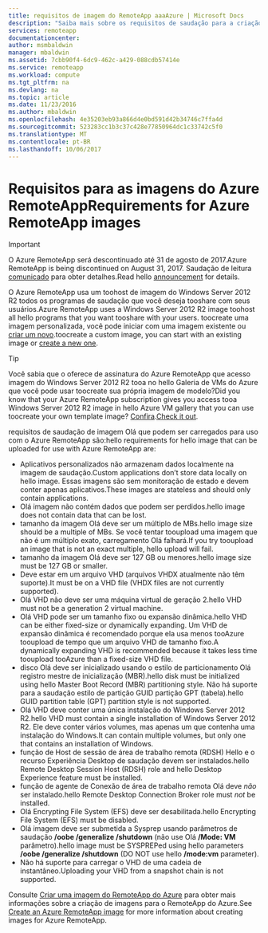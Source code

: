 ```yaml
---
title: requisitos de imagem do RemoteApp aaaAzure | Microsoft Docs
description: "Saiba mais sobre os requisitos de saudação para a criação de imagens toobe usado com o Azure RemoteApp"
services: remoteapp
documentationcenter: 
author: msmbaldwin
manager: mbaldwin
ms.assetid: 7cbb90f4-6dc9-462c-a429-088cdb57414e
ms.service: remoteapp
ms.workload: compute
ms.tgt_pltfrm: na
ms.devlang: na
ms.topic: article
ms.date: 11/23/2016
ms.author: mbaldwin
ms.openlocfilehash: 4e35203eb93a866d4e0bd591d42b34746c7ffa4d
ms.sourcegitcommit: 523283cc1b3c37c428e77850964dc1c33742c5f0
ms.translationtype: MT
ms.contentlocale: pt-BR
ms.lasthandoff: 10/06/2017
---
```

# <a name="requirements-for-azure-remoteapp-images"></a><span data-ttu-id="a9b0e-103">Requisitos para as imagens do Azure RemoteApp</span><span class="sxs-lookup"><span data-stu-id="a9b0e-103">Requirements for Azure RemoteApp images</span></span>
> [!IMPORTANT]
> <span data-ttu-id="a9b0e-104">O Azure RemoteApp será descontinuado até 31 de agosto de 2017.</span><span class="sxs-lookup"><span data-stu-id="a9b0e-104">Azure RemoteApp is being discontinued on August 31, 2017.</span></span> <span data-ttu-id="a9b0e-105">Saudação de leitura [comunicado](https://go.microsoft.com/fwlink/?linkid=821148) para obter detalhes.</span><span class="sxs-lookup"><span data-stu-id="a9b0e-105">Read hello [announcement](https://go.microsoft.com/fwlink/?linkid=821148) for details.</span></span>
> 
> 

<span data-ttu-id="a9b0e-106">O Azure RemoteApp usa um toohost de imagem do Windows Server 2012 R2 todos os programas de saudação que você deseja tooshare com seus usuários.</span><span class="sxs-lookup"><span data-stu-id="a9b0e-106">Azure RemoteApp uses a Windows Server 2012 R2 image toohost all hello programs that you want tooshare with your users.</span></span> <span data-ttu-id="a9b0e-107">toocreate uma imagem personalizada, você pode iniciar com uma imagem existente ou [criar um novo](remoteapp-create-custom-image.md).</span><span class="sxs-lookup"><span data-stu-id="a9b0e-107">toocreate a custom image, you can start with an existing image or [create a new one](remoteapp-create-custom-image.md).</span></span>

> [!TIP]
> <span data-ttu-id="a9b0e-108">Você sabia que o oferece de assinatura do Azure RemoteApp que acesso imagem do Windows Server 2012 R2 tooa no hello Galeria de VMs do Azure que você pode usar toocreate sua própria imagem de modelo?</span><span class="sxs-lookup"><span data-stu-id="a9b0e-108">Did you know that your Azure RemoteApp subscription gives you access tooa Windows Server 2012 R2 image in hello Azure VM gallery that you can use toocreate your own template image?</span></span> <span data-ttu-id="a9b0e-109">[Confira](remoteapp-image-on-azurevm.md).</span><span class="sxs-lookup"><span data-stu-id="a9b0e-109">[Check it out](remoteapp-image-on-azurevm.md).</span></span>  
> 
> 

<span data-ttu-id="a9b0e-110">requisitos de saudação de imagem Olá que podem ser carregados para uso com o Azure RemoteApp são:</span><span class="sxs-lookup"><span data-stu-id="a9b0e-110">hello requirements for hello image that can be uploaded for use with Azure RemoteApp are:</span></span>

* <span data-ttu-id="a9b0e-111">Aplicativos personalizados não armazenam dados localmente na imagem de saudação.</span><span class="sxs-lookup"><span data-stu-id="a9b0e-111">Custom applications don’t store data locally on hello image.</span></span> <span data-ttu-id="a9b0e-112">Essas imagens são sem monitoração de estado e devem conter apenas aplicativos.</span><span class="sxs-lookup"><span data-stu-id="a9b0e-112">These images are stateless and should only contain applications.</span></span>
* <span data-ttu-id="a9b0e-113">Olá imagem não contém dados que podem ser perdidos.</span><span class="sxs-lookup"><span data-stu-id="a9b0e-113">hello image does not contain data that can be lost.</span></span>
* <span data-ttu-id="a9b0e-114">tamanho da imagem Olá deve ser um múltiplo de MBs.</span><span class="sxs-lookup"><span data-stu-id="a9b0e-114">hello image size should be a multiple of MBs.</span></span> <span data-ttu-id="a9b0e-115">Se você tentar tooupload uma imagem que não é um múltiplo exato, carregamento Olá falhará.</span><span class="sxs-lookup"><span data-stu-id="a9b0e-115">If you try tooupload an image that is not an exact multiple, hello upload will fail.</span></span>
* <span data-ttu-id="a9b0e-116">tamanho da imagem Olá deve ser 127 GB ou menores.</span><span class="sxs-lookup"><span data-stu-id="a9b0e-116">hello image size must be 127 GB or smaller.</span></span>
* <span data-ttu-id="a9b0e-117">Deve estar em um arquivo VHD (arquivos VHDX atualmente não têm suporte).</span><span class="sxs-lookup"><span data-stu-id="a9b0e-117">It must be on a VHD file (VHDX files are not currently supported).</span></span>
* <span data-ttu-id="a9b0e-118">Olá VHD não deve ser uma máquina virtual de geração 2.</span><span class="sxs-lookup"><span data-stu-id="a9b0e-118">hello VHD must not be a generation 2 virtual machine.</span></span>
* <span data-ttu-id="a9b0e-119">Olá VHD pode ser um tamanho fixo ou expansão dinâmica.</span><span class="sxs-lookup"><span data-stu-id="a9b0e-119">hello VHD can be either fixed-size or dynamically expanding.</span></span> <span data-ttu-id="a9b0e-120">Um VHD de expansão dinâmica é recomendado porque ela usa menos tooAzure tooupload de tempo que um arquivo VHD de tamanho fixo.</span><span class="sxs-lookup"><span data-stu-id="a9b0e-120">A dynamically expanding VHD is recommended because it takes less time tooupload tooAzure than a fixed-size VHD file.</span></span>
* <span data-ttu-id="a9b0e-121">disco Olá deve ser inicializado usando o estilo de particionamento Olá registro mestre de inicialização (MBR).</span><span class="sxs-lookup"><span data-stu-id="a9b0e-121">hello disk must be initialized using hello Master Boot Record (MBR) partitioning style.</span></span> <span data-ttu-id="a9b0e-122">Não há suporte para a saudação estilo de partição GUID partição GPT (tabela).</span><span class="sxs-lookup"><span data-stu-id="a9b0e-122">hello GUID partition table (GPT) partition style is not supported.</span></span>
* <span data-ttu-id="a9b0e-123">Olá VHD deve conter uma única instalação do Windows Server 2012 R2.</span><span class="sxs-lookup"><span data-stu-id="a9b0e-123">hello VHD must contain a single installation of Windows Server 2012 R2.</span></span> <span data-ttu-id="a9b0e-124">Ele deve conter vários volumes, mas apenas um que contenha uma instalação do Windows.</span><span class="sxs-lookup"><span data-stu-id="a9b0e-124">It can contain multiple volumes, but only one that contains an installation of Windows.</span></span>
* <span data-ttu-id="a9b0e-125">função de Host de sessão de área de trabalho remota (RDSH) Hello e o recurso Experiência Desktop de saudação devem ser instalados.</span><span class="sxs-lookup"><span data-stu-id="a9b0e-125">hello Remote Desktop Session Host (RDSH) role and hello Desktop Experience feature must be installed.</span></span>
* <span data-ttu-id="a9b0e-126">função de agente de Conexão de área de trabalho remota Olá deve *não* ser instalado.</span><span class="sxs-lookup"><span data-stu-id="a9b0e-126">hello Remote Desktop Connection Broker role must *not* be installed.</span></span>
* <span data-ttu-id="a9b0e-127">Olá Encrypting File System (EFS) deve ser desabilitada.</span><span class="sxs-lookup"><span data-stu-id="a9b0e-127">hello Encrypting File System (EFS) must be disabled.</span></span>
* <span data-ttu-id="a9b0e-128">Olá imagem deve ser submetida a Sysprep usando parâmetros de saudação **/oobe /generalize /shutdown** (não use Olá **/Mode: VM** parâmetro).</span><span class="sxs-lookup"><span data-stu-id="a9b0e-128">hello image must be SYSPREPed using hello parameters **/oobe /generalize /shutdown** (DO NOT use hello **/mode:vm** parameter).</span></span>
* <span data-ttu-id="a9b0e-129">Não há suporte para carregar o VHD de uma cadeia de instantâneo.</span><span class="sxs-lookup"><span data-stu-id="a9b0e-129">Uploading your VHD from a snapshot chain is not supported.</span></span>

<span data-ttu-id="a9b0e-130">Consulte [Criar uma imagem do RemoteApp do Azure](remoteapp-imageoptions.md) para obter mais informações sobre a criação de imagens para o RemoteApp do Azure.</span><span class="sxs-lookup"><span data-stu-id="a9b0e-130">See [Create an Azure RemoteApp image](remoteapp-imageoptions.md) for more information about creating images for Azure RemoteApp.</span></span>


